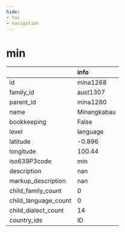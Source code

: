 ```yaml
---
hide:
- toc
- navigation
---
```

# min
|                      | info        |
|:---------------------|:------------|
| id                   | mina1268    |
| family_id            | aust1307    |
| parent_id            | mina1280    |
| name                 | Minangkabau |
| bookkeeping          | False       |
| level                | language    |
| latitude             | -0.896      |
| longitude            | 100.44      |
| iso639P3code         | min         |
| description          | nan         |
| markup_description   | nan         |
| child_family_count   | 0           |
| child_language_count | 0           |
| child_dialect_count  | 14          |
| country_ids          | ID          |